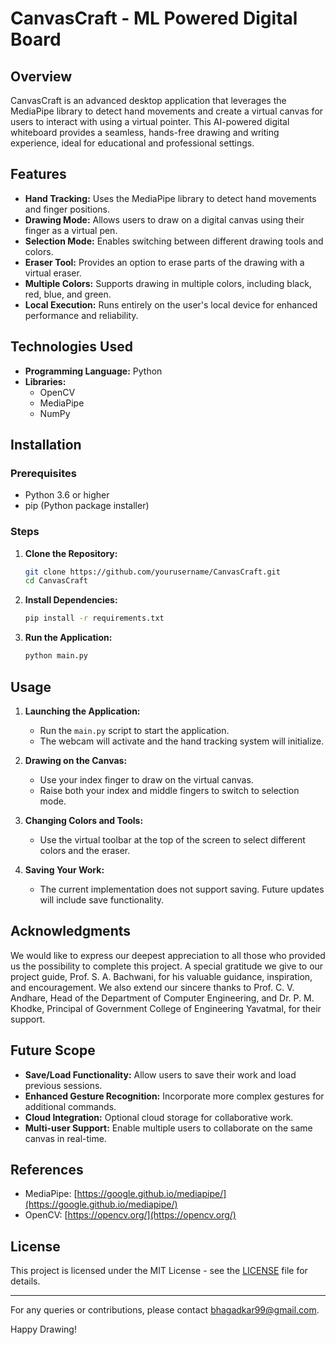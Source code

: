 # CanvasCraft - ML Powered Digital Board

## Overview

CanvasCraft is an advanced desktop application that leverages the MediaPipe library to detect hand movements and create a virtual canvas for users to interact with using a virtual pointer. This AI-powered digital whiteboard provides a seamless, hands-free drawing and writing experience, ideal for educational and professional settings.

## Features

- **Hand Tracking:** Uses the MediaPipe library to detect hand movements and finger positions.
- **Drawing Mode:** Allows users to draw on a digital canvas using their finger as a virtual pen.
- **Selection Mode:** Enables switching between different drawing tools and colors.
- **Eraser Tool:** Provides an option to erase parts of the drawing with a virtual eraser.
- **Multiple Colors:** Supports drawing in multiple colors, including black, red, blue, and green.
- **Local Execution:** Runs entirely on the user's local device for enhanced performance and reliability.

## Technologies Used

- **Programming Language:** Python
- **Libraries:** 
  - OpenCV
  - MediaPipe
  - NumPy

## Installation

### Prerequisites

- Python 3.6 or higher
- pip (Python package installer)

### Steps

1. **Clone the Repository:**

   ```sh
   git clone https://github.com/yourusername/CanvasCraft.git
   cd CanvasCraft
   ```

2. **Install Dependencies:**

   ```sh
   pip install -r requirements.txt
   ```

3. **Run the Application:**

   ```sh
   python main.py
   ```

## Usage

1. **Launching the Application:**
   - Run the `main.py` script to start the application.
   - The webcam will activate and the hand tracking system will initialize.

2. **Drawing on the Canvas:**
   - Use your index finger to draw on the virtual canvas.
   - Raise both your index and middle fingers to switch to selection mode.

3. **Changing Colors and Tools:**
   - Use the virtual toolbar at the top of the screen to select different colors and the eraser.

4. **Saving Your Work:**
   - The current implementation does not support saving. Future updates will include save functionality.

## Acknowledgments

We would like to express our deepest appreciation to all those who provided us the possibility to complete this project. A special gratitude we give to our project guide, Prof. S. A. Bachwani, for his valuable guidance, inspiration, and encouragement. We also extend our sincere thanks to Prof. C. V. Andhare, Head of the Department of Computer Engineering, and Dr. P. M. Khodke, Principal of Government College of Engineering Yavatmal, for their support.

## Future Scope

- **Save/Load Functionality:** Allow users to save their work and load previous sessions.
- **Enhanced Gesture Recognition:** Incorporate more complex gestures for additional commands.
- **Cloud Integration:** Optional cloud storage for collaborative work.
- **Multi-user Support:** Enable multiple users to collaborate on the same canvas in real-time.

## References

- MediaPipe: [https://google.github.io/mediapipe/](https://google.github.io/mediapipe/)
- OpenCV: [https://opencv.org/](https://opencv.org/)

## License

This project is licensed under the MIT License - see the [LICENSE](LICENSE) file for details.

---

For any queries or contributions, please contact bhagadkar99@gmail.com.

Happy Drawing!
